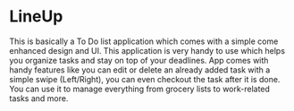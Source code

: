 # LineUp
This is basically a To Do list application which comes with a simple come enhanced design and UI.
This application is very handy to use which helps you organize tasks and stay on top of your deadlines.
App comes with handy features like you can edit or delete an already added task with a simple swipe (Left/Right), you can even checkout the task after it is done.
You can use it to manage everything from grocery lists to work-related tasks and more.

